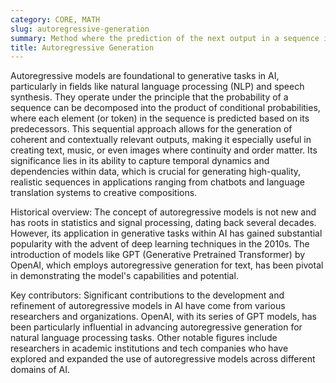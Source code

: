 ```yaml
---
category: CORE, MATH
slug: autoregressive-generation
summary: Method where the prediction of the next output in a sequence is based on the previously generated outputs.
title: Autoregressive Generation
---
```


Autoregressive models are foundational to generative tasks in AI, particularly in fields like natural language processing (NLP) and speech synthesis. They operate under the principle that the probability of a sequence can be decomposed into the product of conditional probabilities, where each element (or token) in the sequence is predicted based on its predecessors. This sequential approach allows for the generation of coherent and contextually relevant outputs, making it especially useful in creating text, music, or even images where continuity and order matter. Its significance lies in its ability to capture temporal dynamics and dependencies within data, which is crucial for generating high-quality, realistic sequences in applications ranging from chatbots and language translation systems to creative compositions.

Historical overview: The concept of autoregressive models is not new and has roots in statistics and signal processing, dating back several decades. However, its application in generative tasks within AI has gained substantial popularity with the advent of deep learning techniques in the 2010s. The introduction of models like GPT (Generative Pretrained Transformer) by OpenAI, which employs autoregressive generation for text, has been pivotal in demonstrating the model's capabilities and potential.

Key contributors: Significant contributions to the development and refinement of autoregressive models in AI have come from various researchers and organizations. OpenAI, with its series of GPT models, has been particularly influential in advancing autoregressive generation for natural language processing tasks. Other notable figures include researchers in academic institutions and tech companies who have explored and expanded the use of autoregressive models across different domains of AI.